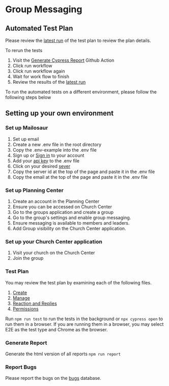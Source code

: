 # Group Messaging

## Automated Test Plan
Please review the [latest run](https://isha144k.github.io/group-messaging/cypress/report/index.html) of the test plan to review the plan details. 

To rerun the tests
1. Visit the [Generate Cypress Report](https://github.com/iSha144k/group-messaging/actions/workflows/generate-report.yml) Github Action
2. Click run workflow
3. Click run workflow again 
4. Wait for work flow to finish 
5. Review the results of the [latest run](https://isha144k.github.io/group-messaging/mochawesome-report/report.html)

To run the automated tests on a different environment, please follow the following steps below 

## Setting up your own environment
### Set up Mailosaur
1. Set up email 
2. Create a new .env file in the root directory 
3. Copy the .env-example into the .env file
4. Sign up or [Sign in](https://mailosaur.com/app/signup?utm_source=12268604321-121041863201-mailosaur&gad_source=1&gclid=CjwKCAjw17qvBhBrEiwA1rU9w5WbRqAzMS21BMCRjhR5o-VZp9iCKn5a22ozBSmKgAa_NpYSe9aOxhoCTD4QAvD_BwE) to your account
5. Add your [api key](https://mailosaur.com/app/account/keys) to the .env file
6. Click on your desired [sever](https://mailosaur.com/app/servers)
7. Copy the server id at the top of the page and paste it in the .env file 
8. Copy the email at the top of the page and paste it in the .env file

### Set up Planning Center
1. Create an account in the Planning Center
2. Ensure you can be accessed on Church Center
3. Go to the groups application and create a group 
4. Go to the group's settings and enable group messaging. 
5. Ensure messaging is available to members and leaders. 
6. Add Group visibility on the Church Center application.
   
### Set up your Church Center application 
1. Visit your church on the Church Center
2. Join the group


### Test Plan
You may review the test plan by examining each of the following files. 
1. [Create](https://github.com/iSha144k/group-messaging/blob/main/cypress/e2e/create.feature)
2. [Manage](https://github.com/iSha144k/group-messaging/blob/main/cypress/e2e/manage.feature)
3. [Reaction and Replies](https://github.com/iSha144k/group-messaging/blob/main/cypress/e2e/replies.feature) 
4. [Permissions](https://github.com/iSha144k/group-messaging/blob/main/cypress/e2e/permissions.feature)

Run `npm run test` to run the tests in the background or `npx cypress open` to run them in a browser. If you are running them in a browser, you may select E2E as the test type and Chrome as the browser.

### Generate Report
Generate the html version of all reports
`npm run report`

### Report Bugs
Please report the bugs on the [bugs](https://dot-almanac-c71.notion.site/deb71ae641be4f0fa250307b5cf46940?v=4740937bc30d4b8a856d24629c2d3a9e&pvs=4) database.
